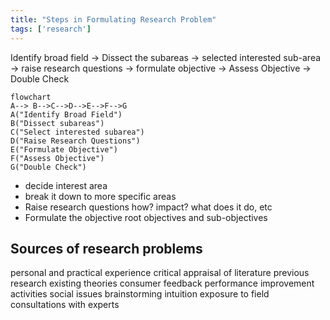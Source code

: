 ```yaml
---
title: "Steps in Formulating Research Problem"
tags: ['research']
---
```



Identify broad field -> Dissect the subareas -> selected interested sub-area -> raise research questions -> formulate objective -> Assess Objective -> Double Check

```mermaid
flowchart 
A--> B-->C-->D-->E-->F-->G
A("Identify Broad Field")
B("Dissect subareas")
C("Select interested subarea")
D("Raise Research Questions")
E("Formulate Objective")
F("Assess Objective")
G("Double Check")

```


- decide interest area
- break it down to more specific areas
- Raise research questions
  how? impact? what does it do, etc
- Formulate the objective
  root objectives and sub-objectives


## Sources of research problems 
personal and practical experience
critical appraisal of literature
previous research
existing theories
consumer feedback
performance improvement activities
social issues
brainstorming
intuition 
exposure to field
consultations with experts 

